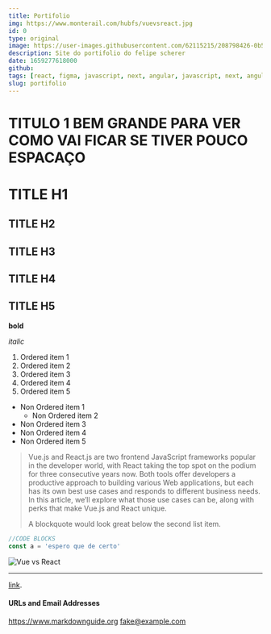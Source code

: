 ```yaml
---
title: Portifolio
img: https://www.monterail.com/hubfs/vuevsreact.jpg
id: 0
type: original
image: https://user-images.githubusercontent.com/62115215/208798426-0b528230-530f-446f-9c1e-04df1b18835d.png
description: Site do portifolio do felipe scherer
date: 1659277618000
github:
tags: [react, figma, javascript, next, angular, javascript, next, angular]
slug: portifolio
---
```


# TITULO 1 BEM GRANDE PARA VER COMO VAI FICAR SE TIVER POUCO ESPACAÇO

# TITLE H1

## TITLE H2

## TITLE H3

## TITLE H4

## TITLE H5

**bold**

_italic_

1. Ordered item 1
1. Ordered item 2
1. Ordered item 3
1. Ordered item 4
1. Ordered item 5

- Non Ordered item 1
  - Non Ordered item 2
- Non Ordered item 3
- Non Ordered item 4
- Non Ordered item 5

> Vue.js and React.js are two frontend JavaScript frameworks popular in the developer world, with React taking the top spot on the podium for three consecutive years now. Both tools offer developers a productive approach to building various Web applications, but each has its own best use cases and responds to different business needs. In this article, we’ll explore what those use cases can be, along with perks that make Vue.js and React unique.
>
> A blockquote would look great below the second list item.

```javascript
//CODE BLOCKS
const a = 'espero que de certo'
```

![Vue vs React](https://www.monterail.com/hubfs/vuevsreact.jpg)

---

[link](https://duckduckgo.com 'The best search engine for privacy').

#### URLs and Email Addresses

<https://www.markdownguide.org>
<fake@example.com>
